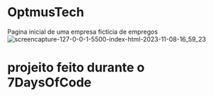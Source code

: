 # OptmusTech
Pagina inicial de uma empresa fictícia de empregos
![screencapture-127-0-0-1-5500-index-html-2023-11-08-16_59_23](https://github.com/laychan25/OptmusTech/assets/123597109/2763758e-2b16-403f-b5d4-ff054642f161)

# projeito feito durante o 7DaysOfCode 
